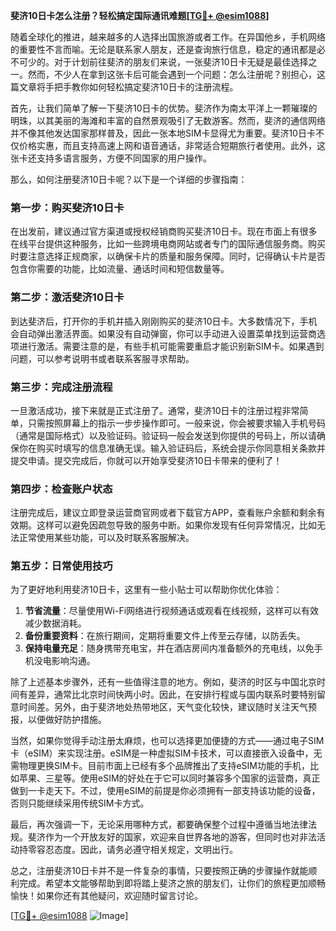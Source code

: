 **斐济10日卡怎么注册？轻松搞定国际通讯难题[[TG💪+ @esim1088](https://t.me/s/esim1088)]**

随着全球化的推进，越来越多的人选择出国旅游或者工作。在异国他乡，手机网络的重要性不言而喻。无论是联系家人朋友，还是查询旅行信息，稳定的通讯都是必不可少的。对于计划前往斐济的朋友们来说，一张斐济10日卡无疑是最佳选择之一。然而，不少人在拿到这张卡后可能会遇到一个问题：怎么注册呢？别担心，这篇文章将手把手教你如何轻松搞定斐济10日卡的注册流程。

首先，让我们简单了解一下斐济10日卡的优势。斐济作为南太平洋上一颗璀璨的明珠，以其美丽的海滩和丰富的自然景观吸引了无数游客。然而，斐济的通信网络并不像其他发达国家那样普及，因此一张本地SIM卡显得尤为重要。斐济10日卡不仅价格实惠，而且支持高速上网和语音通话，非常适合短期旅行者使用。此外，这张卡还支持多语言服务，方便不同国家的用户操作。

那么，如何注册斐济10日卡呢？以下是一个详细的步骤指南：

### **第一步：购买斐济10日卡**
在出发前，建议通过官方渠道或授权经销商购买斐济10日卡。现在市面上有很多在线平台提供这种服务，比如一些跨境电商网站或者专门的国际通信服务商。购买时要注意选择正规商家，以确保卡片的质量和服务保障。同时，记得确认卡片是否包含你需要的功能，比如流量、通话时间和短信数量等。

### **第二步：激活斐济10日卡**
到达斐济后，打开你的手机并插入刚刚购买的斐济10日卡。大多数情况下，手机会自动弹出激活界面。如果没有自动弹窗，你可以手动进入设置菜单找到运营商选项进行激活。需要注意的是，有些手机可能需要重启才能识别新SIM卡。如果遇到问题，可以参考说明书或者联系客服寻求帮助。

### **第三步：完成注册流程**
一旦激活成功，接下来就是正式注册了。通常，斐济10日卡的注册过程非常简单，只需按照屏幕上的指示一步步操作即可。一般来说，你会被要求输入手机号码（通常是国际格式）以及验证码。验证码一般会发送到你提供的号码上，所以请确保你在购买时填写的信息准确无误。输入验证码后，系统会提示你同意相关条款并提交申请。提交完成后，你就可以开始享受斐济10日卡带来的便利了！

### **第四步：检查账户状态**
注册完成后，建议立即登录运营商官网或者下载官方APP，查看账户余额和剩余有效期。这样可以避免因疏忽导致的服务中断。如果你发现有任何异常情况，比如无法正常使用某些功能，可以及时联系客服解决。

### **第五步：日常使用技巧**
为了更好地利用斐济10日卡，这里有一些小贴士可以帮助你优化体验：
1. **节省流量**：尽量使用Wi-Fi网络进行视频通话或观看在线视频，这样可以有效减少数据消耗。
2. **备份重要资料**：在旅行期间，定期将重要文件上传至云存储，以防丢失。
3. **保持电量充足**：随身携带充电宝，并在酒店房间内准备额外的充电线，以免手机没电影响沟通。

除了上述基本步骤外，还有一些值得注意的地方。例如，斐济的时区与中国北京时间有差异，通常比北京时间快两小时。因此，在安排行程或与国内联系时要特别留意时间差。另外，由于斐济地处热带地区，天气变化较快，建议随时关注天气预报，以便做好防护措施。

当然，如果你觉得手动注册太麻烦，也可以选择更加便捷的方式——通过电子SIM卡（eSIM）来实现注册。eSIM是一种虚拟SIM卡技术，可以直接嵌入设备中，无需物理更换SIM卡。目前市面上已经有多个品牌推出了支持eSIM功能的手机，比如苹果、三星等。使用eSIM的好处在于它可以同时兼容多个国家的运营商，真正做到一卡走天下。不过，使用eSIM的前提是你必须拥有一部支持该功能的设备，否则只能继续采用传统SIM卡方式。

最后，再次强调一下，无论采用哪种方式，都要确保整个过程中遵循当地法律法规。斐济作为一个开放友好的国家，欢迎来自世界各地的游客，但同时也对非法活动持零容忍态度。因此，请务必遵守相关规定，文明出行。

总之，注册斐济10日卡并不是一件复杂的事情，只要按照正确的步骤操作就能顺利完成。希望本文能够帮助到即将踏上斐济之旅的朋友们，让你们的旅程更加顺畅愉快！如果你还有其他疑问，欢迎随时留言讨论。

[[TG💪+ @esim1088](https://t.me/s/esim1088) ![Image](https://i.postimg.cc/4NQfJmqS/Snipaste-2025-05-13-00-14-12.png)]